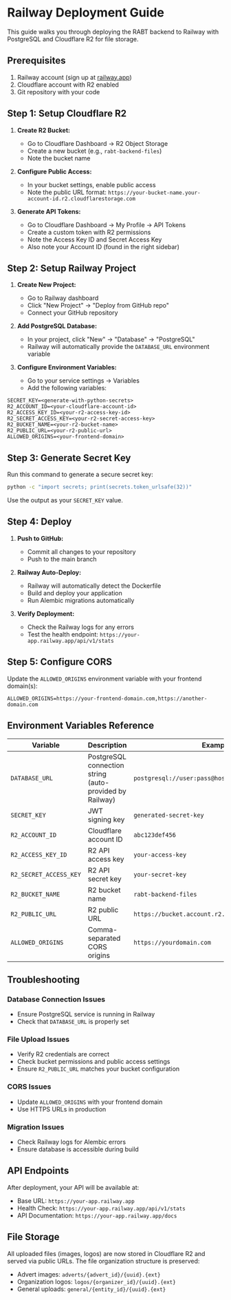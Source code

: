 # Railway Deployment Guide

This guide walks you through deploying the RABT backend to Railway with PostgreSQL and Cloudflare R2 for file storage.

## Prerequisites

1. Railway account (sign up at [railway.app](https://railway.app))
2. Cloudflare account with R2 enabled
3. Git repository with your code

## Step 1: Setup Cloudflare R2

1. **Create R2 Bucket:**
   - Go to Cloudflare Dashboard → R2 Object Storage
   - Create a new bucket (e.g., `rabt-backend-files`)
   - Note the bucket name

2. **Configure Public Access:**
   - In your bucket settings, enable public access
   - Note the public URL format: `https://your-bucket-name.your-account-id.r2.cloudflarestorage.com`

3. **Generate API Tokens:**
   - Go to Cloudflare Dashboard → My Profile → API Tokens
   - Create a custom token with R2 permissions
   - Note the Access Key ID and Secret Access Key
   - Also note your Account ID (found in the right sidebar)

## Step 2: Setup Railway Project

1. **Create New Project:**
   - Go to Railway dashboard
   - Click "New Project" → "Deploy from GitHub repo"
   - Connect your GitHub repository

2. **Add PostgreSQL Database:**
   - In your project, click "New" → "Database" → "PostgreSQL"
   - Railway will automatically provide the `DATABASE_URL` environment variable

3. **Configure Environment Variables:**
   - Go to your service settings → Variables
   - Add the following variables:

```
SECRET_KEY=<generate-with-python-secrets>
R2_ACCOUNT_ID=<your-cloudflare-account-id>
R2_ACCESS_KEY_ID=<your-r2-access-key-id>
R2_SECRET_ACCESS_KEY=<your-r2-secret-access-key>
R2_BUCKET_NAME=<your-r2-bucket-name>
R2_PUBLIC_URL=<your-r2-public-url>
ALLOWED_ORIGINS=<your-frontend-domain>
```

## Step 3: Generate Secret Key

Run this command to generate a secure secret key:

```bash
python -c "import secrets; print(secrets.token_urlsafe(32))"
```

Use the output as your `SECRET_KEY` value.

## Step 4: Deploy

1. **Push to GitHub:**
   - Commit all changes to your repository
   - Push to the main branch

2. **Railway Auto-Deploy:**
   - Railway will automatically detect the Dockerfile
   - Build and deploy your application
   - Run Alembic migrations automatically

3. **Verify Deployment:**
   - Check the Railway logs for any errors
   - Test the health endpoint: `https://your-app.railway.app/api/v1/stats`

## Step 5: Configure CORS

Update the `ALLOWED_ORIGINS` environment variable with your frontend domain(s):

```
ALLOWED_ORIGINS=https://your-frontend-domain.com,https://another-domain.com
```

## Environment Variables Reference

| Variable | Description | Example |
|----------|-------------|---------|
| `DATABASE_URL` | PostgreSQL connection string (auto-provided by Railway) | `postgresql://user:pass@host:port/db` |
| `SECRET_KEY` | JWT signing key | `generated-secret-key` |
| `R2_ACCOUNT_ID` | Cloudflare account ID | `abc123def456` |
| `R2_ACCESS_KEY_ID` | R2 API access key | `your-access-key` |
| `R2_SECRET_ACCESS_KEY` | R2 API secret key | `your-secret-key` |
| `R2_BUCKET_NAME` | R2 bucket name | `rabt-backend-files` |
| `R2_PUBLIC_URL` | R2 public URL | `https://bucket.account.r2.cloudflarestorage.com` |
| `ALLOWED_ORIGINS` | Comma-separated CORS origins | `https://yourdomain.com` |

## Troubleshooting

### Database Connection Issues
- Ensure PostgreSQL service is running in Railway
- Check that `DATABASE_URL` is properly set

### File Upload Issues
- Verify R2 credentials are correct
- Check bucket permissions and public access settings
- Ensure `R2_PUBLIC_URL` matches your bucket configuration

### CORS Issues
- Update `ALLOWED_ORIGINS` with your frontend domain
- Use HTTPS URLs in production

### Migration Issues
- Check Railway logs for Alembic errors
- Ensure database is accessible during build

## API Endpoints

After deployment, your API will be available at:
- Base URL: `https://your-app.railway.app`
- Health Check: `https://your-app.railway.app/api/v1/stats`
- API Documentation: `https://your-app.railway.app/docs`

## File Storage

All uploaded files (images, logos) are now stored in Cloudflare R2 and served via public URLs. The file organization structure is preserved:
- Advert images: `adverts/{advert_id}/{uuid}.{ext}`
- Organization logos: `logos/{organizer_id}/{uuid}.{ext}`
- General uploads: `general/{entity_id}/{uuid}.{ext}`
